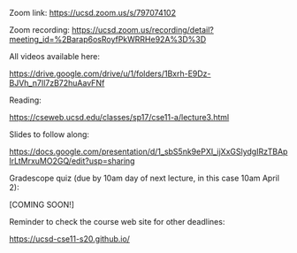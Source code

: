 Zoom link: https://ucsd.zoom.us/s/797074102

Zoom recording: https://ucsd.zoom.us/recording/detail?meeting_id=%2Barap6osRoyfPkWRRHe92A%3D%3D

All videos available here:

https://drive.google.com/drive/u/1/folders/1Bxrh-E9Dz-BJVh_n7Il7zB72huAavFNf

Reading:

https://cseweb.ucsd.edu/classes/sp17/cse11-a/lecture3.html

Slides to follow along:

https://docs.google.com/presentation/d/1_sbS5nk9ePXI_ijXxGSlydgIRzTBAplrLtMrxuMO2GQ/edit?usp=sharing

Gradescope quiz (due by 10am day of next lecture, in this case 10am April 2):

[COMING SOON!]

Reminder to check the course web site for other deadlines:

https://ucsd-cse11-s20.github.io/



